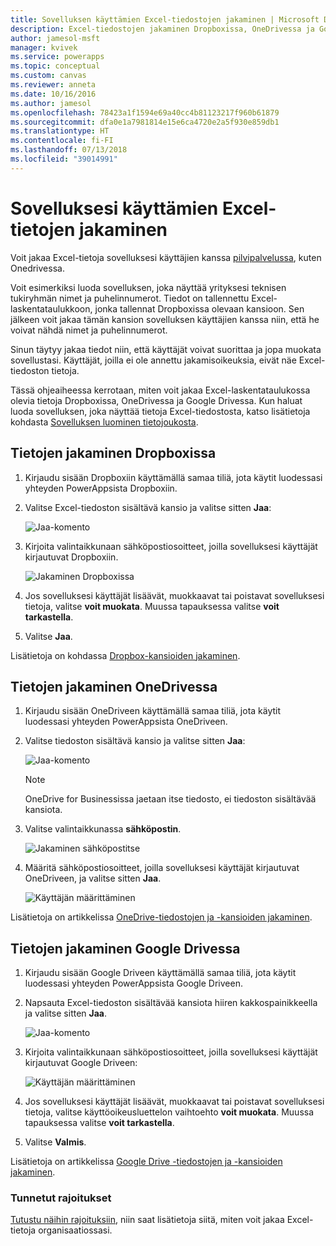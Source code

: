 ```yaml
---
title: Sovelluksen käyttämien Excel-tiedostojen jakaminen | Microsoft Docs
description: Excel-tiedostojen jakaminen Dropboxissa, OneDrivessa ja Google Drivessa. Käyttäjät voivat muokata ja tarkastella tiedostoja ja kansioita.
author: jamesol-msft
manager: kvivek
ms.service: powerapps
ms.topic: conceptual
ms.custom: canvas
ms.reviewer: anneta
ms.date: 10/16/2016
ms.author: jamesol
ms.openlocfilehash: 78423a1f1594e69a40cc4b81123217f960b61879
ms.sourcegitcommit: dfa0e1a7981814e15e6ca4720e2a5f930e859db1
ms.translationtype: HT
ms.contentlocale: fi-FI
ms.lasthandoff: 07/13/2018
ms.locfileid: "39014991"
---
```

# <a name="share-excel-data-used-by-your-app"></a>Sovelluksesi käyttämien Excel-tietojen jakaminen
Voit jakaa Excel-tietoja sovelluksesi käyttäjien kanssa [pilvipalvelussa](connections/cloud-storage-blob-connections.md), kuten Onedrivessa.

Voit esimerkiksi luoda sovelluksen, joka näyttää yrityksesi teknisen tukiryhmän nimet ja puhelinnumerot. Tiedot on tallennettu Excel-laskentataulukkoon, jonka tallennat Dropboxissa olevaan kansioon. Sen jälkeen voit jakaa tämän kansion sovelluksen käyttäjien kanssa niin, että he voivat nähdä nimet ja puhelinnumerot.

Sinun täytyy jakaa tiedot niin, että käyttäjät voivat suorittaa ja jopa muokata sovellustasi. Käyttäjät, joilla ei ole annettu jakamisoikeuksia, eivät näe Excel-tiedoston tietoja.

Tässä ohjeaiheessa kerrotaan, miten voit jakaa Excel-laskentataulukossa olevia tietoja Dropboxissa, OneDrivessa ja Google Drivessa. Kun haluat luoda sovelluksen, joka näyttää tietoja Excel-tiedostosta, katso lisätietoja kohdasta [Sovelluksen luominen tietojoukosta](get-started-create-from-data.md).

## <a name="share-data-in-dropbox"></a>Tietojen jakaminen Dropboxissa
1. Kirjaudu sisään Dropboxiin käyttämällä samaa tiliä, jota käytit luodessasi yhteyden PowerAppsista Dropboxiin.
2. Valitse Excel-tiedoston sisältävä kansio ja valitse sitten **Jaa**:  
   
    ![Jaa-komento](./media/share-app-data/dropbox-share.png)
3. Kirjoita valintaikkunaan sähköpostiosoitteet, joilla sovelluksesi käyttäjät kirjautuvat Dropboxiin.  
   
    ![Jakaminen Dropboxissa](./media/share-app-data/dropbox-perms.png)
4. Jos sovelluksesi käyttäjät lisäävät, muokkaavat tai poistavat sovelluksesi tietoja, valitse **voit muokata**. Muussa tapauksessa valitse **voit tarkastella**.
5. Valitse **Jaa**.

Lisätietoja on kohdassa [Dropbox-kansioiden jakaminen](https://www.dropbox.com/en/help/19).

## <a name="share-data-in-onedrive"></a>Tietojen jakaminen OneDrivessa
1. Kirjaudu sisään OneDriveen käyttämällä samaa tiliä, jota käytit luodessasi yhteyden PowerAppsista OneDriveen.
2. Valitse tiedoston sisältävä kansio ja valitse sitten **Jaa**:  
   
    ![Jaa-komento](./media/share-app-data/onedrive-share.png)
   
    > [!NOTE]
   > OneDrive for Businessissa jaetaan itse tiedosto, ei tiedoston sisältävää kansiota.
3. Valitse valintaikkunassa **sähköpostin**.
   
    ![Jakaminen sähköpostitse](./media/share-app-data/onedrive-email.png)
4. Määritä sähköpostiosoitteet, joilla sovelluksesi käyttäjät kirjautuvat OneDriveen, ja valitse sitten **Jaa**.  
   
    ![Käyttäjän määrittäminen](./media/share-app-data/onedrive-perms.png)

Lisätietoja on artikkelissa [OneDrive-tiedostojen ja -kansioiden jakaminen](https://support.office.com/article/Share-OneDrive-files-and-folders-and-change-permissions-9fcc2f7d-de0c-4cec-93b0-a82024800c07).

## <a name="share-data-in-google-drive"></a>Tietojen jakaminen Google Drivessa
1. Kirjaudu sisään Google Driveen käyttämällä samaa tiliä, jota käytit luodessasi yhteyden PowerAppsista Google Driveen.
2. Napsauta Excel-tiedoston sisältävää kansiota hiiren kakkospainikkeella ja valitse sitten **Jaa**.  
   
    ![Jaa-komento](./media/share-app-data/googledrive-share.png)
3. Kirjoita valintaikkunaan sähköpostiosoitteet, joilla sovelluksesi käyttäjät kirjautuvat Google Driveen:  
   
    ![Käyttäjän määrittäminen](./media/share-app-data/googledrive-perms.png)
4. Jos sovelluksesi käyttäjät lisäävät, muokkaavat tai poistavat sovelluksesi tietoja, valitse käyttöoikeusluettelon vaihtoehto **voit muokata**. Muussa tapauksessa valitse **voit tarkastella**.
5. Valitse **Valmis**.

Lisätietoja on artikkelissa [Google Drive -tiedostojen ja -kansioiden jakaminen](https://support.google.com/drive/answer/2494822).

### <a name="known-limitations"></a>Tunnetut rajoitukset
[Tutustu näihin rajoituksiin](connections/cloud-storage-blob-connections.md#known-limitations), niin saat lisätietoja siitä, miten voit jakaa Excel-tietoja organisaatiossasi.

